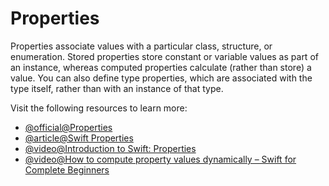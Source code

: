# Properties

Properties associate values with a particular class, structure, or enumeration. Stored properties store constant or variable values as part of an instance, whereas computed properties calculate (rather than store) a value. You can also define type properties, which are associated with the type itself, rather than with an instance of that type.

Visit the following resources to learn more:

- [@official@Properties](https://docs.swift.org/swift-book/documentation/the-swift-programming-language/properties)
- [@article@Swift Properties](https://www.programiz.com/swift-programming/properties)
- [@video@Introduction to Swift: Properties](https://www.youtube.com/watch?v=AabqZodJ2xM&t=1s)
- [@video@How to compute property values dynamically – Swift for Complete Beginners](https://www.youtube.com/watch?v=UEvKhKviPRw)
